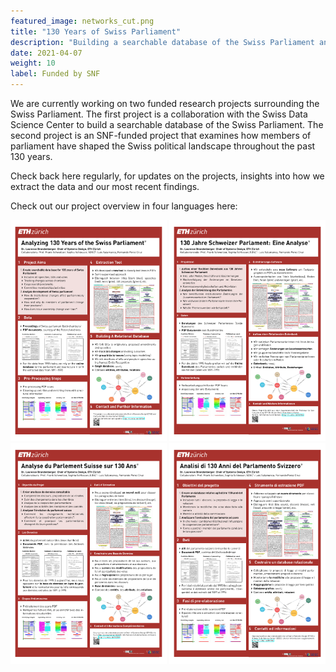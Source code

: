 ```yaml
---
featured_image: networks_cut.png
title: "130 Years of Swiss Parliament"
description: "Building a searchable database of the Swiss Parliament and analyzing how members of parliament have shaped the Swiss political landscape over the past 130 years."
date: 2021-04-07
weight: 10
label: Funded by SNF
---
```


We are currently working on two funded research projects surrounding the Swiss Parliament.
The first project is a collaboration with the Swiss Data Science Center to build a searchable database of the Swiss Parliament.
The second project is an SNF-funded project that examines how members of parliament have shaped the Swiss political landscape throughout the past 130 years.

Check back here regularly, for updates on the projects, insights into how we extract the data and our most recent findings.

Check out our project overview in four languages here:

[<img src="ETHProjectBrief_EN.pdf" alt="drawing" width="250"/>](https://www.sg.ethz.ch/projects/130-years-swiss-parliament/ETHProjectBrief_EN.pdf)
[<img src="ETHProjectBrief_DE.pdf" alt="drawing" width="250"/>](https://www.sg.ethz.ch/projects/130-years-swiss-parliament/ETHProjectBrief_DE.pdf)
[<img src="ETHProjectBrief_FR.pdf" alt="drawing" width="250"/>](https://www.sg.ethz.ch/projects/130-years-swiss-parliament/ETHProjectBrief_FR.pdf)
[<img src="ETHProjectBrief_IT.pdf" alt="drawing" width="250"/>](https://www.sg.ethz.ch/projects/130-years-swiss-parliament/ETHProjectBrief_IT.pdf)


